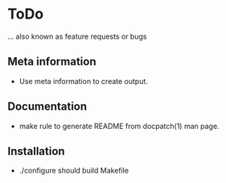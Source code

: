 # ToDo

… also known as feature requests or bugs


## Meta information

* Use meta information to create output.


## Documentation

* make rule to generate README from docpatch(1) man page.


## Installation

* ./configure should build Makefile
